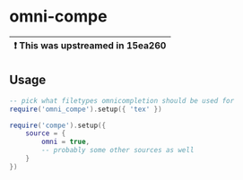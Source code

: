 # omni-compe

| :exclamation: This was upstreamed in 15ea260 |
|----------------------------------------------|

## Usage


```lua
-- pick what filetypes omnicompletion should be used for
require('omni_compe').setup({ 'tex' })

require('compe').setup({
    source = {
        omni = true,
        -- probably some other sources as well
    }
})
```
